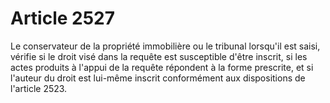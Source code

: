 # Article 2527

Le conservateur de la propriété immobilière ou le tribunal lorsqu'il est saisi, vérifie si le droit visé dans la requête est susceptible d'être inscrit, si les actes produits à l'appui de la requête répondent à la forme prescrite, et si l'auteur du droit est lui-même inscrit conformément aux dispositions de l'article 2523.

